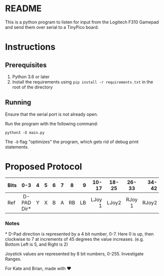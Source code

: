 # README

This is a python program to listen for input from the Logitech F310 Gamepad and
send them over serial to a TinyPico board. 


# Instructions
## Prerequisites
1. Python 3.6 or later
2. Install the requirements using `pip install -r requirements.txt` in the root of the directory

## Running
Ensure that the serial port is not already open.

Run the program with the following command:
```
python3 -O main.py
```
The `-O` flag "optimizes" the program, which gets rid of debug print statements.


# Proposed Protocol
| Bits |     0-3     |  4  |  5  |   6 |  7  |  8  |   9 |  10-17 | 18-25 | 26-33  | 34-42 |
|:-----|:-----------:|:---:|:---:|----:|:---:|:---:|----:|-------:|:-----:|:------:|------:|
| Ref  | D-PAD Dir\* |  Y  |  X  |   B |  A  | RB  |  LB | LJoy 1 | LJoy2 | RJoy 1 | RJoy2 |

### Notes
\* D-Pad direction is represented by a 4 bit number, 0-7.
Here 0 is up, then clockwise to 7 at increments of 45 degrees
the value increases. (e.g. Bottom Left is 5, and Right is 2)


Joystick values are represented by 8 bit numbers, 0-255. 
Investigate Ranges.


For Kate and Brian, made with ❤️